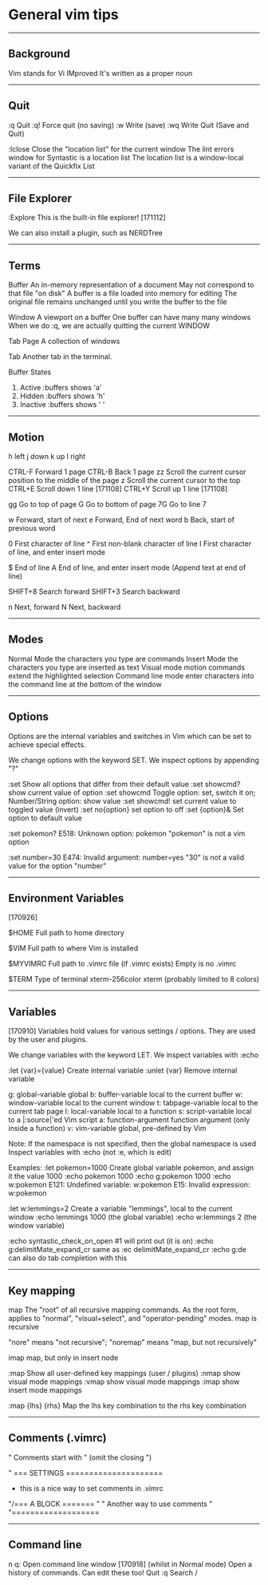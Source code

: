 # General vim tips

-----------------------------------------------------------------------------------------
## Background
Vim stands for Vi IMproved
It's written as a proper noun

-----------------------------------------------------------------------
## Quit
:q    Quit
:q!   Force quit (no saving)
:w    Write (save)
:wq   Write Quit (Save and Quit)

:lclose   Close the "location list" for the current window
          The lint errors window for Syntastic is a location list
          The location list is a window-local variant of the Quickfix List


-----------------------------------------------------------------------
## File Explorer
:Explore  This is the built-in file explorer! [171112]

We can also install a plugin, such as NERDTree

-----------------------------------------------------------------------
## Terms
Buffer    An in-memory representation of a document
          May not correspond to that file "on disk"
          A buffer is a file loaded into memory for editing
          The original file remains unchanged until you write the buffer to the file

Window    A viewport on a buffer
          One buffer can have many many windows
          When we do :q, we are actually quitting the current WINDOW


Tab Page  A collection of windows

Tab       Another tab in the terminal.

Buffer States
1. Active     :buffers shows 'a'
2. Hidden     :buffers shows 'h'
3. Inactive   :buffers shows ' '

-----------------------------------------------------------------------
## Motion
h         left
j         down
k         up
l         right

CTRL-F    Forward 1 page
CTRL-B    Back 1 page
zz        Scroll the current cursor position to the middle of the page
z<CR>     Scroll the current cursor to the top
CTRL+E    Scroll down 1 line [171108]
CTRL+Y    Scroll up 1 line [171108]

gg        Go to top of page
G         Go to bottom of page
7G        Go to line 7

w         Forward, start of next
e         Forward, End of next word
b         Back, start of previous word

0         First character of line
^         First non-blank character of line
I         First character of line, and enter insert mode

$         End of line
A         End of line, and enter insert mode (Append text at end of line)

SHIFT+8   Search forward
SHIFT+3   Search backward

n         Next, forward
N         Next, backward

-----------------------------------------------------------------------
## Modes
Normal Mode         the characters you type are commands
Insert Mode         the characters you type are inserted as text
Visual mode         motion commands extend the highlighted selection
Command line mode   enter characters into the command line at the bottom of the window

-----------------------------------------------------------------------
## Options
Options are the internal variables and switches in Vim which can be set to
achieve special effects.

We change options with the keyword SET.
We inspect options by appending "?"

:set              Show all options that differ from their default value
:set showcmd?     show current value of option
:set showcmd      Toggle option: set, switch it on; Number/String option: show value
:set showcmd!     set current value to toggled value (invert)
:set no{option}   set option to off
:set {option}&    Set option to default value

:set pokemon?     E518: Unknown option: pokemon
                  "pokemon" is not a vim option

:set number=30    E474: Invalid argument: number=yes
                  "30" is not a valid value for the option "number"

-----------------------------------------------------------------------
## Environment Variables
[170926]

$HOME         Full path to home directory

$VIM          Full path to where Vim is installed

$MYVIMRC      Full path to .vimrc file (if .vimrc exists)
              Empty is no .vimrc

$TERM         Type of terminal
              xterm-256color
              xterm (probably limited to 8 colors)

-----------------------------------------------------------------------
## Variables
[170910]
Variables hold values for various settings / options. They are used by the user and plugins.

We change variables with the keyword LET.
We inspect variables with :echo

:let {var}={value}    Create internal variable
:unlet {var}          Remove internal variable

g: global-variable    global
b: buffer-variable    local to the current buffer
w: window-variable    local to the current window
t: tabpage-variable   local to the current tab page
l: local-variable     local to a function
s: script-variable    local to a |:source|'ed Vim script
a: function-argument  function argument (only inside a function)
v: vim-variable       global, pre-defined by Vim

Note:
If the namespace is not specified, then the global namespace is used
Inspect variables with :echo (not :e, which is edit)

Examples:
:let pokemon=1000     Create global variable pokemon, and assign it the value 1000
:echo pokemon         1000
:echo g:pokemon       1000
:echo w:pokemon       E121: Undefined variable: w:pokemon
                      E15: Invalid expression: w:pokemon

:let w:lemmings=2      Create a variable "lemmings", local to the current window
:echo lemmings         1000 (the global variable)
:echo w:lemmings       2 (the window variable)

:echo syntastic_check_on_open       #1 will print out (it is on)
:echo g:delimitMate_expand_cr       same as :ec delimitMate_expand_cr
:echo g:de <Tab>                    can also do tab completion with this

-----------------------------------------------------------------------
## Key mapping
map           The "root" of all recursive mapping commands.
              As the root form, applies to "normal", "visual+select", and "operator-pending" modes.
              map is recursive

"nore"        means "not recursive"; "noremap" means "map, but not recursively"

imap          map, but only in insert node

:map          Show all user-defined key mappings (user / plugins)
:nmap         show visual mode mappings
:vmap         show visual mode mappings
:imap         show insert mode mappings

:map {lhs} {rhs}    Map the lhs key combination to the rhs key combination



-----------------------------------------------------------------------
## Comments (.vimrc)
" Comments start with " (omit the closing ")

" === SETTINGS =====================
- this is a nice way to set comments in .vimrc

"/=== A BLOCK =======
"
" Another way to use comments
"
"\===================


-----------------------------------------------------------------------
## Command line
n q:      Open command line window [170918]
          (whilst in Normal mode) Open a history of commands. Can edit these too!
          Quit :q
          Search /
